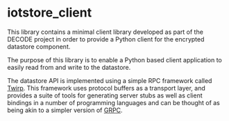# iotstore_client

This library contains a minimal client library developed as part of the DECODE
project in order to provide a Python client for the encrypted datastore
component.

The purpose of this library is to enable a Python based client application to
easily read from and write to the datastore.

The datastore API is implemented using a simple RPC framework called
[Twirp](https://github.com/twitchtv/twirp). This framework uses protocol
buffers as a transport layer, and provides a suite of tools for generating
server stubs as well as client bindings in a number of programming languages
and can be thought of as being akin to a simpler version of
[GRPC](https://grpc.io).

